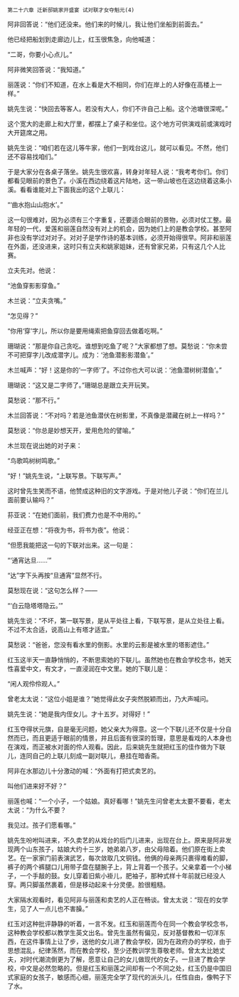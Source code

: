     第二十六章 迁新邸姚家开盛宴 试对联才女夺魁元(4) 

   阿非回答说：“他们还没来。他们来的时候儿，我让他们坐船到前面去。”

   他已经把船划到走廊边儿上，红玉很焦急，向他喊道：

   “二哥，你要小心点儿。”

   阿非微笑回答说：“我知道。”

   丽莲说：“你们不知道，在水上看是大不相同，你们在岸上的人好像在高楼上一样。”

   姚先生说：“快回去等客人。若没有大人，你们不许自己上船。这个池塘很深呢。”

   这个宽大的走廊上和大厅里，都摆上了桌子和坐位。这个地方可供演戏前或演戏时大开筵席之用。

   姚先生说：“咱们若在这儿等牛家，他们一到戏台这儿，就可以看见。不然，他们还不容易找咱们。”

   于是大家分在各桌子落坐。姚先生很欢喜，转身对年轻人说：“我考考你们。你们都看见眼前的景色了。小溪在西边绕着这片陆地，这一带山坡也在这边绕着这条小溪。看看谁能对上下面我出的这个上联儿：

   “‘曲水抱山山抱水’。”

   这一句很难对，因为必须有三个字重复，还要适合眼前的景物，必须对仗工整。最年轻的一代，爱莲和丽莲自然没有对上的机会，因为她们上的是教会学校。甚至阿非也没有学过对对子。对对子是学作诗的基本训练，必须开始得很早。阿非和丽莲在外面，还没进来，这时只有立夫和姚家姐妹，还有曾家兄弟，只有这几个人比赛。

   立夫先对。他说：

   “池鱼穿影影穿鱼。”

   木兰说：“立夫贪嘴。”

   “怎见得？”

   “你用‘穿’字儿，所以你是要用绳索把鱼穿回去做着吃啊。”

   珊瑚说：“那是你自己贪吃。谁想到吃鱼了呢？”大家都想了想。莫愁说：“你未尝不可把穿字儿改成潜字儿。成为：‘池鱼潜影影潜鱼’。”

   木兰喊声：“好！这是你的‘一字师’了。不过你也大可以说：‘池鱼潜树树潜鱼’。”

   珊瑚说：“这又是二字师了。”珊瑚总是跟立夫开玩笑。

   莫愁说：“那不行。”

   木兰回答说：“不对吗？若是池鱼潜伏在树影里，不真像是潜藏在树上一样吗？”

   莫愁说：“你总是妙想天开，爱用危险的譬喻。”

   木兰现在说出她的对子来：

   “鸟歌鸣树树鸣歌。”

   “好！”姚先生说，“上联写景。下联写声。”

   这时曾先生笑而不语，他赞成这种旧的文字游戏。于是对他儿子说：“你们在兰儿面前要认输吗？”

   荪亚说：“在她们面前，我们费力也是不中用的。”

   经亚正在想：“将夜为书，将书为夜”。他说：

   “但愿我能把这一句的下联对出来。这一句是：

   “‘通宵达旦……’”

   “达”字下头再按“旦通宵”显然不行。

   莫愁现在说：“这句怎么样？——

   “‘白云隐塔塔隐云。’”

   姚先生说：“不坏，第一联写景，是从平处往上看，下联写景，是从立处往上看。不过不太合适，说高山上有塔才适宜。”

   莫愁说：“爸爸，您没有看水里的倒影。水里的云影是被水里的塔影遮住。”

   红玉这半天一直静悄悄的，不断思索她的下联儿。虽然她也在教会学校念书，她天性喜爱中文，有文才，一直浸润在中文里。她的下联儿是：

   “闲人观伶伶观人。”

   曾老太太说：“这位小姐是谁？”她觉得此女子突然脱颖而出，乃大声喊问。

   姚先生说：“她是我内侄女儿。才十五岁。对得好！”

   红玉夺得状元旗，自是毫无问题，她父亲大为得意。这一个下联儿还不仅是十分自然而已，而且更适于眼前的情景，并且后面有很深的哲理，意思是看戏的人本身也在演戏，而正被水对面的伶人观看。因此，后来姚先生就把红玉的佳作做为下联儿，连同自己的上联儿刻成一副对联儿，悬挂在暗香斋。

   阿非在水那边儿十分激动的喊：“外面有打把式卖艺的。

   叫他们进来好不好？”

   丽莲也喊：“一个小子，一个姑娘。真好看哪！”姚先生问曾老太太要不要看，老太太说：“为什么不要？

   我见过。孩子们愿看哪。”

   姚先生吩咐叫进来，不久卖艺的从戏台的后门儿进来，出现在台上。原来是阿非发现两个山东孩子，姑娘大约十三岁，她弟弟八岁，由父母陪着。他们原在街上卖艺。在一家家门前表演武艺，每次敛取几文铜钱。他俩的母亲两只裹得难看的脚，裤子的两个裤腿口儿用带子盘在腿腕子上，背上背着一个孩子。父亲拿着一个小梯子，一个手敲的鼓。女儿穿着旧紫小褂儿，肥袖子，那种式样十年前就已经没人穿。两只脚虽然裹着，但是移动起来十分灵便。脸很粗糙。

   大家隔水观看时，看见阿非与丽莲和卖艺的人正在畅谈。曾太太说：“现在的女学生，见了人一点儿也不害臊。”

   红玉对这种批评静静的听着，一言不发。红玉和丽莲而今在同一个教会学校念书，这种教会学校都以教学生英文出名。曾先生虽然有偏见，反对基督教和一切洋东西，在这件事情上让了步，送他的女儿进了教会学校，因为在政府办的学校，由于思想混乱，纪律荡然，而在教会学校，至少还教训学生尊敬老师。曾太太比她丈夫，对时代潮流倒更为了解，愿意让自己的女儿做现代的女子。一旦进了教会学校，中文是必然忽略的。但是红玉和丽莲之间却有一个不同之处，红玉仍是中国旧式家庭的女孩子，敏感而心细，丽莲完全学了现代的派头儿，任性自由，像鸭子下了水。

